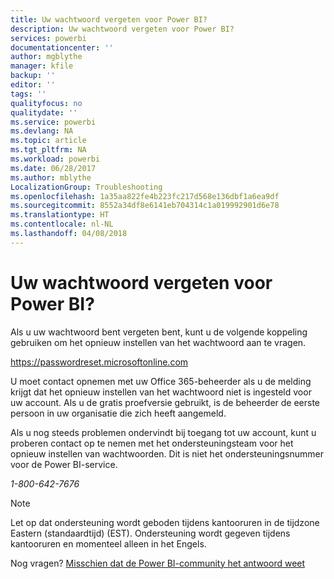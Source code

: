 ```yaml
---
title: Uw wachtwoord vergeten voor Power BI?
description: Uw wachtwoord vergeten voor Power BI?
services: powerbi
documentationcenter: ''
author: mgblythe
manager: kfile
backup: ''
editor: ''
tags: ''
qualityfocus: no
qualitydate: ''
ms.service: powerbi
ms.devlang: NA
ms.topic: article
ms.tgt_pltfrm: NA
ms.workload: powerbi
ms.date: 06/28/2017
ms.author: mblythe
LocalizationGroup: Troubleshooting
ms.openlocfilehash: 1a35aa822fe4b223fc217d568e136dbf1a6ea9df
ms.sourcegitcommit: 8552a34df8e6141eb704314c1a019992901d6e78
ms.translationtype: HT
ms.contentlocale: nl-NL
ms.lasthandoff: 04/08/2018
---
```

# <a name="forgot-your-password-for-power-bi"></a>Uw wachtwoord vergeten voor Power BI?
Als u uw wachtwoord bent vergeten bent, kunt u de volgende koppeling gebruiken om het opnieuw instellen van het wachtwoord aan te vragen.

<https://passwordreset.microsoftonline.com>

U moet contact opnemen met uw Office 365-beheerder als u de melding krijgt dat het opnieuw instellen van het wachtwoord niet is ingesteld voor uw account. Als u de gratis proefversie gebruikt, is de beheerder de eerste persoon in uw organisatie die zich heeft aangemeld.

Als u nog steeds problemen ondervindt bij toegang tot uw account, kunt u proberen contact op te nemen met het ondersteuningsteam voor het opnieuw instellen van wachtwoorden. Dit is niet het ondersteuningsnummer voor de Power BI-service.

*1-800-642-7676*

> [!NOTE]
> Let op dat ondersteuning wordt geboden tijdens kantooruren in de tijdzone Eastern (standaardtijd) (EST). Ondersteuning wordt gegeven tijdens kantooruren en momenteel alleen in het Engels.
> 
> 

Nog vragen? [Misschien dat de Power BI-community het antwoord weet](http://community.powerbi.com/)

